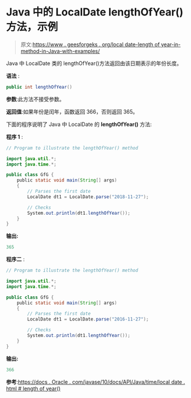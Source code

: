 # Java 中的 LocalDate lengthOfYear()方法，示例

> 原文:[https://www . geesforgeks . org/local date-length of year-in-method-in-Java-with-examples/](https://www.geeksforgeeks.org/localdate-lengthofyear-method-in-java-with-examples/)

Java 中 LocalDate 类的 lengthOfYear()方法返回由该日期表示的年份长度。

**语法** :

```java
public int lengthOfYear()

```

**参数**:此方法不接受参数。

**返回值**:如果年份是闰年，函数返回 366，否则返回 365。

下面的程序说明了 Java 中 LocalDate 的 **lengthOfYear()** 方法:

**程序 1** :

```java
// Program to illustrate the lengthOfYear() method

import java.util.*;
import java.time.*;

public class GfG {
    public static void main(String[] args)
    {
        // Parses the first date
        LocalDate dt1 = LocalDate.parse("2018-11-27");

        // Checks
        System.out.println(dt1.lengthOfYear());
    }
}
```

**输出:**

```java
365

```

**程序二** :

```java
// Program to illustrate the lengthOfYear() method

import java.util.*;
import java.time.*;

public class GfG {
    public static void main(String[] args)
    {
        // Parses the first date
        LocalDate dt1 = LocalDate.parse("2016-11-27");

        // Checks
        System.out.println(dt1.lengthOfYear());
    }
}
```

**输出:**

```java
366

```

**参考**:[https://docs . Oracle . com/javase/10/docs/API/Java/time/local date . html # length of year()](https://docs.oracle.com/javase/10/docs/api/java/time/LocalDate.html#lengthOfYear())